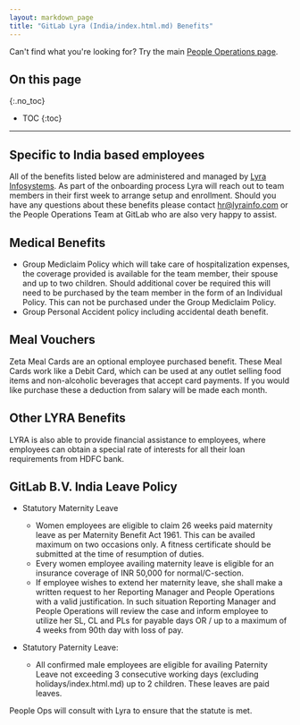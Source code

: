 ```yaml
---
layout: markdown_page
title: "GitLab Lyra (India/index.html.md) Benefits"
---
```


Can't find what you're looking for? Try the main [People Operations page](https://github.com/isamu-isozaki/teamai_test/tree/master/people-operations/index.html.md).

## On this page
{:.no_toc}

- TOC
{:toc}

----

## Specific to India based employees

All of the benefits listed below are administered and managed by [Lyra Infosystems](http://lyrainfo.com/index.html.md/index.html.md). As part of the onboarding process Lyra will reach out to team members in their first week to arrange setup and enrollment.  Should you have any questions about these benefits please contact hr@lyrainfo.com or the People Operations Team at GitLab who are also very happy to assist.

## Medical Benefits

 - Group Mediclaim Policy which will take care of hospitalization expenses, the coverage provided is available for the team member, their spouse and up to two children.  Should additional cover be required this will need to be purchased by the team member in the form of an Individual Policy. This can not be purchased under the Group Mediclaim Policy.
 - Group Personal Accident policy including accidental death benefit.

## Meal Vouchers

Zeta Meal Cards are an optional employee purchased benefit. These Meal Cards work like a Debit Card, which can be used at any outlet selling food items and non-alcoholic beverages that accept card payments. If you would like purchase these a deduction from salary will be made each month.

## Other LYRA Benefits

LYRA is also able to provide financial assistance to employees, where employees can obtain a special rate of interests for all their loan requirements from HDFC bank.

## GitLab B.V. India Leave Policy

* Statutory Maternity Leave
  - Women employees are eligible to claim 26 weeks paid maternity leave as per Maternity Benefit Act 1961. This can be availed maximum on two occasions only. A fitness certificate should be submitted at the time of resumption of duties.
  - Every women employee availing maternity leave is eligible for an insurance coverage of INR 50,000 for normal/C-section.
  - If employee wishes to extend her maternity leave, she shall make a written request to her Reporting Manager and People Operations with a valid justification. In such situation Reporting Manager and People Operations will review the case and inform employee to utilize her SL, CL and PLs for payable days OR / up to a maximum of 4 weeks from 90th day with loss of pay.

* Statutory Paternity Leave:  
  - All confirmed male employees are eligible for availing Paternity Leave not exceeding 3 consecutive working days (excluding holidays/index.html.md) up to 2 children. These leaves are paid leaves.

People Ops will consult with Lyra to ensure that the statute is met.
